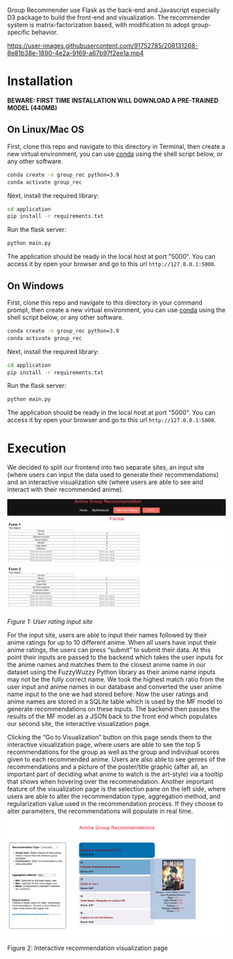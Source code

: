 Group Recommender use Flask as the back-end and Javascript especially D3 package to build the front-end and visualization. The recommender system is matrix-factorization based, with modification to adopt group-specific behavior.


https://user-images.githubusercontent.com/91752785/208131268-8e81b38e-1890-4e2a-9169-a67b97f2ee1a.mp4
# Installation

**BEWARE: FIRST TIME INSTALLATION WILL DOWNLOAD A PRE-TRAINED MODEL (440MB)**

## On Linux/Mac OS
First, clone this repo and navigate to this directory in Terminal, then create a new virtual environment, you can use [conda](https://docs.anaconda.com/anaconda/install/index.html) using the shell script below, or any other software.

```bash
conda create -n group_rec python=3.9
conda activate group_rec
```

Next, install the required library:

```bash
cd application
pip install -r requirements.txt
```

Run the flask server:
```bash
python main.py
```

The application should be ready in the local host at port "5000". You can access it by open your browser and go to this url `http://127.0.0.1:5000`.

## On Windows
First, clone this repo and navigate to this directory in your command prompt, then create a new virtual environment, you can use [conda](https://docs.anaconda.com/anaconda/install/index.html) using the shell script below, or any other software.

```bash
conda create -n group_rec python=3.9
conda activate group_rec
```

Next, install the required library:

```bash
cd application
pip install -r requirements.txt
```

Run the flask server:
```bash
python main.py
```

The application should be ready in the local host at port "5000". You can access it by open your browser and go to this url `http://127.0.0.1:5000`.
# Execution

We decided to split our frontend into two separate sites, an input site (where users can input the data used to generate their recommendations) and an interactive visualization site (where users are able to see and interact with their recommended anime). 

![web_page1](media/web_page1.jpeg)

*Figure 1: User rating input site*

For the input site, users are able to input their names followed by their anime ratings for up to 10 different anime. When all users have input their anime ratings, the users can press “submit” to submit their data. At this point their inputs are passed to the backend which takes the user inputs for the anime names and matches them to the closest anime name in our dataset using the FuzzyWuzzy Python library as their anime name inputs may not be the fully correct name. We took the highest match ratio from the user input and anime names in our database and converted the user anime name input to the one we had stored before. Now the user ratings and anime names are stored in a SQLite table which is used by the MF model to generate recommendations on these inputs. The backend then passes the results of the MF model as a JSON back to the front end which populates our second site, the interactive visualization page. 

Clicking the “Go to Visualization” button on this page sends them to the interactive visualization page, where users are able to see the top 5 recommendations for the group as well as the group and individual scores given to each recommended anime. Users are also able to see genres of the recommendations and a picture of the poster/title graphic (after all, an important part of deciding what anime to watch is the art-style) via a tooltip that shows when hovering over the recommendation. Another important feature of the visualization page is the selection pane on the left side, where users are able to alter the recommendation type, aggregation method, and regularization value used in the recommendation process. If they choose to alter parameters, the recommendations will populate in real time. 

![web_page2](media/web_page2.jpeg)

Figure 2: Interactive recommendation visualization page
